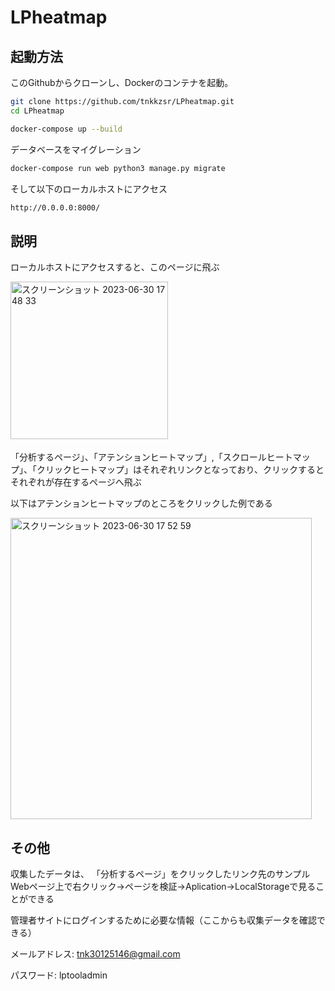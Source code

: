 # LPheatmap

 
## 起動方法
 
このGithubからクローンし、Dockerのコンテナを起動。
```bash
git clone https://github.com/tnkkzsr/LPheatmap.git
cd LPheatmap

docker-compose up --build
```
データベースをマイグレーション
```bash
docker-compose run web python3 manage.py migrate
```

そして以下のローカルホストにアクセス
```bash
http://0.0.0.0:8000/
```
## 説明
ローカルホストにアクセスすると、このページに飛ぶ




<img width="252" alt="スクリーンショット 2023-06-30 17 48 33" src="https://github.com/tnkkzsr/LPheatmap/assets/107390719/c4b89b29-71fe-4dee-a3e5-33c730040070">　

 「分析するページ」、「アテンションヒートマップ」,「スクロールヒートマップ」、「クリックヒートマップ」はそれぞれリンクとなっており、クリックするとそれぞれが存在するページへ飛ぶ
 
 以下はアテンションヒートマップのところをクリックした例である

 <img width="482" alt="スクリーンショット 2023-06-30 17 52 59" src="https://github.com/tnkkzsr/LPheatmap/assets/107390719/c24e0932-cfe7-409b-8797-ed3ca79418c1">

 ## その他
収集したデータは、 「分析するページ」をクリックしたリンク先のサンプルWebページ上で右クリック→ページを検証→Aplication→LocalStorageで見ることができる

管理者サイトにログインするために必要な情報（ここからも収集データを確認できる）

メールアドレス: tnk30125146@gmail.com

パスワード: lptooladmin


